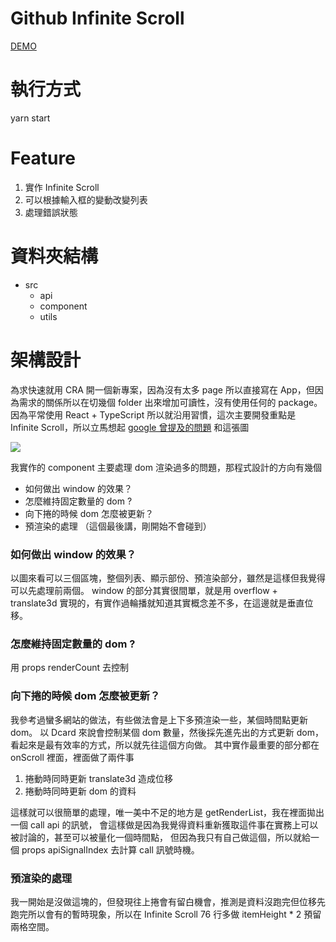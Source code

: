 # Github Infinite Scroll

[DEMO](https://github-infinite-scroll.vercel.app/)

# 執行方式

yarn start

# Feature

1. 實作 Infinite Scroll
2. 可以根據輸入框的變動改變列表
3. 處理錯誤狀態

# 資料夾結構

- src
  - api
  - component
  - utils

# 架構設計

為求快速就用 CRA 開一個新專案，因為沒有太多 page 所以直接寫在 App，但因為需求的關係所以在切幾個 folder 出來增加可讀性，沒有使用任何的 package。
因為平常使用 React + TypeScript 所以就沿用習慣，這次主要開發重點是 Infinite Scroll，所以立馬想起 [google 曾提及的問題](https://developer.chrome.com/blog/infinite-scroller/) 和這張圖

![](https://i.imgur.com/0gxvZQN.png)

我實作的 component 主要處理 dom 渲染過多的問題，那程式設計的方向有幾個

- 如何做出 window 的效果？
- 怎麼維持固定數量的 dom ?
- 向下捲的時候 dom 怎麼被更新？
- 預渲染的處理 （這個最後講，剛開始不會碰到）

### 如何做出 window 的效果？

以圖來看可以三個區塊，整個列表、顯示部份、預渲染部分，雖然是這樣但我覺得可以先處理前兩個。
window 的部分其實很間單，就是用 overflow + translate3d 實現的，有實作過輪播就知道其實概念差不多，在這邊就是垂直位移。

### 怎麼維持固定數量的 dom ?

用 props renderCount 去控制

### 向下捲的時候 dom 怎麼被更新？

我參考過蠻多網站的做法，有些做法會是上下多預渲染一些，某個時間點更新 dom。
以 Dcard 來說會控制某個 dom 數量，然後採先進先出的方式更新 dom，看起來是最有效率的方式，所以就先往這個方向做。
其中實作最重要的部分都在 onScroll 裡面，裡面做了兩件事

1. 捲動時同時更新 translate3d 造成位移
2. 捲動時同時更新 dom 的資料

這樣就可以很簡單的處理，唯一美中不足的地方是 getRenderList，我在裡面拋出一個 call api 的訊號，
會這樣做是因為我覺得資料重新獲取這件事在實務上可以被討論的，甚至可以被量化一個時間點，
但因為我只有自己做這個，所以就給一個 props apiSignalIndex 去計算 call 訊號時機。

### 預渲染的處理

我一開始是沒做這塊的，但發現往上捲會有留白機會，推測是資料沒跑完但位移先跑完所以會有的暫時現象，所以在 Infinite Scroll 76 行多做 itemHeight \* 2 預留兩格空間。
